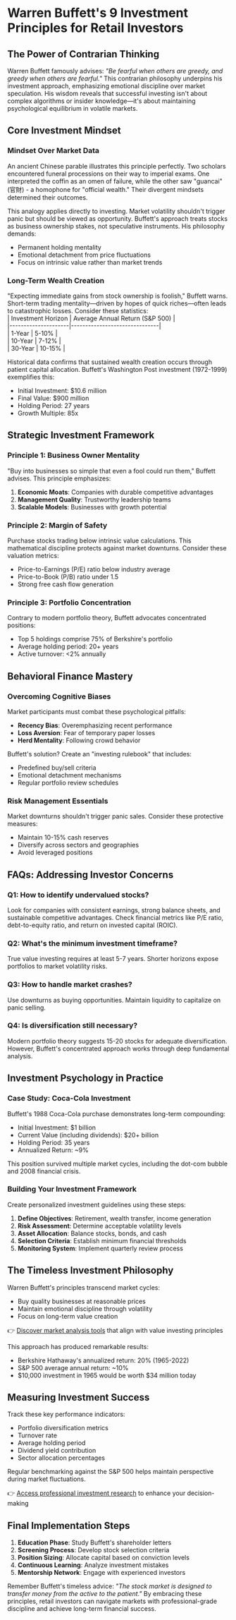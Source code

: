 # Warren Buffett's 9 Investment Principles for Retail Investors

## The Power of Contrarian Thinking  
Warren Buffett famously advises: *"Be fearful when others are greedy, and greedy when others are fearful."* This contrarian philosophy underpins his investment approach, emphasizing emotional discipline over market speculation. His wisdom reveals that successful investing isn't about complex algorithms or insider knowledge—it's about maintaining psychological equilibrium in volatile markets.

## Core Investment Mindset  
### Mindset Over Market Data  
An ancient Chinese parable illustrates this principle perfectly. Two scholars encountered funeral processions on their way to imperial exams. One interpreted the coffin as an omen of failure, while the other saw "guancai" (官財) - a homophone for "official wealth." Their divergent mindsets determined their outcomes.  

This analogy applies directly to investing. Market volatility shouldn't trigger panic but should be viewed as opportunity. Buffett's approach treats stocks as business ownership stakes, not speculative instruments. His philosophy demands:  
- Permanent holding mentality  
- Emotional detachment from price fluctuations  
- Focus on intrinsic value rather than market trends  

### Long-Term Wealth Creation  
"Expecting immediate gains from stock ownership is foolish," Buffett warns. Short-term trading mentality—driven by hopes of quick riches—often leads to catastrophic losses. Consider these statistics:  
| Investment Horizon | Average Annual Return (S&P 500) |  
|---------------------|-------------------------------|  
| 1-Year              | 5-10%                         |  
| 10-Year             | 7-12%                         |  
| 30-Year             | 10-15%                        |  

Historical data confirms that sustained wealth creation occurs through patient capital allocation. Buffett's Washington Post investment (1972-1999) exemplifies this:  
- Initial Investment: $10.6 million  
- Final Value: $900 million  
- Holding Period: 27 years  
- Growth Multiple: 85x  

## Strategic Investment Framework  
### Principle 1: Business Owner Mentality  
"Buy into businesses so simple that even a fool could run them," Buffett advises. This principle emphasizes:  
1. **Economic Moats**: Companies with durable competitive advantages  
2. **Management Quality**: Trustworthy leadership teams  
3. **Scalable Models**: Businesses with growth potential  

### Principle 2: Margin of Safety  
Purchase stocks trading below intrinsic value calculations. This mathematical discipline protects against market downturns. Consider these valuation metrics:  
- Price-to-Earnings (P/E) ratio below industry average  
- Price-to-Book (P/B) ratio under 1.5  
- Strong free cash flow generation  

### Principle 3: Portfolio Concentration  
Contrary to modern portfolio theory, Buffett advocates concentrated positions:  
- Top 5 holdings comprise 75% of Berkshire's portfolio  
- Average holding period: 20+ years  
- Active turnover: <2% annually  

## Behavioral Finance Mastery  
### Overcoming Cognitive Biases  
Market participants must combat these psychological pitfalls:  
- **Recency Bias**: Overemphasizing recent performance  
- **Loss Aversion**: Fear of temporary paper losses  
- **Herd Mentality**: Following crowd behavior  

Buffett's solution? Create an "investing rulebook" that includes:  
- Predefined buy/sell criteria  
- Emotional detachment mechanisms  
- Regular portfolio review schedules  

### Risk Management Essentials  
Market downturns shouldn't trigger panic sales. Consider these protective measures:  
- Maintain 10-15% cash reserves  
- Diversify across sectors and geographies  
- Avoid leveraged positions  

## FAQs: Addressing Investor Concerns  
### Q1: How to identify undervalued stocks?  
Look for companies with consistent earnings, strong balance sheets, and sustainable competitive advantages. Check financial metrics like P/E ratio, debt-to-equity ratio, and return on invested capital (ROIC).  

### Q2: What's the minimum investment timeframe?  
True value investing requires at least 5-7 years. Shorter horizons expose portfolios to market volatility risks.  

### Q3: How to handle market crashes?  
Use downturns as buying opportunities. Maintain liquidity to capitalize on panic selling.  

### Q4: Is diversification still necessary?  
Modern portfolio theory suggests 15-20 stocks for adequate diversification. However, Buffett's concentrated approach works through deep fundamental analysis.  

## Investment Psychology in Practice  
### Case Study: Coca-Cola Investment  
Buffett's 1988 Coca-Cola purchase demonstrates long-term compounding:  
- Initial Investment: $1 billion  
- Current Value (including dividends): $20+ billion  
- Holding Period: 35 years  
- Annualized Return: ~9%  

This position survived multiple market cycles, including the dot-com bubble and 2008 financial crisis.  

### Building Your Investment Framework  
Create personalized investment guidelines using these steps:  
1. **Define Objectives**: Retirement, wealth transfer, income generation  
2. **Risk Assessment**: Determine acceptable volatility levels  
3. **Asset Allocation**: Balance stocks, bonds, and cash  
4. **Selection Criteria**: Establish minimum financial thresholds  
5. **Monitoring System**: Implement quarterly review process  

## The Timeless Investment Philosophy  
Warren Buffett's principles transcend market cycles:  
- Buy quality businesses at reasonable prices  
- Maintain emotional discipline through volatility  
- Focus on long-term value creation  

👉 [Discover market analysis tools](https://bit.ly/okx-bonus) that align with value investing principles  

This approach has produced remarkable results:  
- Berkshire Hathaway's annualized return: 20% (1965-2022)  
- S&P 500 average annual return: ~10%  
- $10,000 investment in 1965 would be worth $34 million today  

## Measuring Investment Success  
Track these key performance indicators:  
- Portfolio diversification metrics  
- Turnover rate  
- Average holding period  
- Dividend yield contribution  
- Sector allocation percentages  

Regular benchmarking against the S&P 500 helps maintain perspective during market fluctuations.  

👉 [Access professional investment research](https://bit.ly/okx-bonus) to enhance your decision-making  

## Final Implementation Steps  
1. **Education Phase**: Study Buffett's shareholder letters  
2. **Screening Process**: Develop stock selection criteria  
3. **Position Sizing**: Allocate capital based on conviction levels  
4. **Continuous Learning**: Analyze investment mistakes  
5. **Mentorship Network**: Engage with experienced investors  

Remember Buffett's timeless advice: *"The stock market is designed to transfer money from the active to the patient."* By embracing these principles, retail investors can navigate markets with professional-grade discipline and achieve long-term financial success.